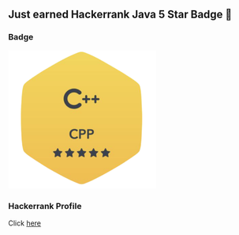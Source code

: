 ## Just earned Hackerrank Java 5 Star Badge 🥳

### Badge

<img src="https://github.com/srushti1hub/learn-to-code/blob/main/C%2B%2B/C%2B%2B%20Badge.png" width="300"></img>

### Hackerrank Profile

Click [here](https://www.hackerrank.com/sciver45)
